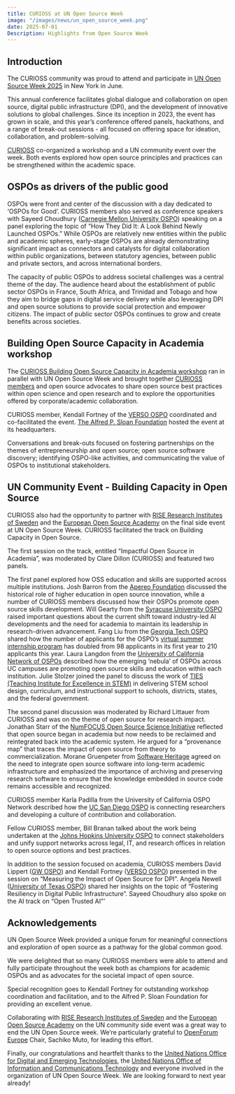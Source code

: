 ```yaml
---
title: CURIOSS at UN Open Source Week
image: "/images/news/un_open_source_week.png"
date: 2025-07-01
Description: Highlights from Open Source Week
---
```



## Introduction

The CURIOSS community was proud to attend and participate in [UN Open Source Week 2025](https://www.un.org/digital-emerging-technologies/content/open-source-week-2025) in New York in June. 

This annual conference facilitates global dialogue and collaboration on open source, digital public infrastructure (DPI), and the development of innovative solutions to global challenges. Since its inception in 2023, the event has grown in scale, and this year’s conference offered panels, hackathons, and a range of break-out sessions - all focused on offering space for ideation, collaboration, and problem-solving. 

[CURIOSS](https://curioss.org/) co-organized a workshop and a UN community event over the week. Both events explored how open source principles and practices can be strengthened within the academic space. 

## OSPOs as drivers of the public good

OSPOs were front and center of the discussion with a day dedicated to ‘OSPOs for Good’. CURIOSS members also served as conference speakers with Sayeed Choudhury ([Carnegie Mellon University OSPO](https://www.library.cmu.edu/services/ospo)) speaking on a panel exploring the topic of “How They Did It: A Look Behind Newly Launched OSPOs.” While OSPOs are relatively new entities within the public and academic spheres, early-stage OSPOs are already demonstrating significant impact as connectors and catalysts for digital collaboration within public organizations, between statutory agencies, between public and private sectors, and across international borders.

The capacity of public OSPOs to address societal challenges was a central theme of the day. The audience heard about the establishment of public sector OSPOs in France, South Africa, and Trinidad and Tobago and how they aim to bridge gaps in digital service delivery while also leveraging DPI and open source solutions to provide social protection and empower citizens. The impact of public sector OSPOs continues to grow and create benefits across societies.

## Building Open Source Capacity in Academia workshop

The [CURIOSS Building Open Source Capacity in Academia workshop](https://verso.w3.uvm.edu/curioss-building-open-source-capacity-in-academia-2025-workshop) ran in parallel with UN Open Source Week and brought together [CURIOSS members](https://curioss.org/about/members/) and open source advocates to share open source best practices within open science and open research and to explore the opportunities offered by corporate/academic collaboration. 

CURIOSS member, Kendall Fortney of the [VERSO OSPO](https://verso.w3.uvm.edu/) coordinated and co-facilitated the event. [The Alfred P. Sloan Foundation](https://sloan.org/) hosted the event at its headquarters.

Conversations and break-outs focused on fostering partnerships on the themes of entrepreneurship and open source; open source software discovery; identifying OSPO-like activities, and communicating the value of OSPOs to institutional stakeholders.

## UN Community Event - Building Capacity in Open Source

CURIOSS also had the opportunity to partner with [RISE Research Institutes of Sweden](https://www.ri.se/en/about-rise) and the [European Open Source Academy](https://europeanopensource.academy/) on the final side event at UN Open Source Week. CURIOSS facilitated the track on Building Capacity in Open Source. 

The first session on the track, entitled “Impactful Open Source in Academia”, was moderated by Clare Dillon (CURIOSS) and featured two panels. 

The first panel explored how OSS education and skills are supported across multiple institutions. Josh Barron from the [Apereo Foundation](https://www.apereo.org/about) discussed the historical role of higher education in open source innovation, while a number of CURIOSS members discussed how their OSPOs promote open source skills development.  Will Gearty from the [Syracuse University OSPO](https://opensource.syracuse.edu/) raised important questions about the current shift toward industry-led AI developments and the need for academia to maintain its leadership in research-driven advancement. Fang Liu from the [Georgia Tech OSPO](https://ospo.cc.gatech.edu/) shared how the number of applicants for the OSPO’s [virtual summer internship program](https://ospo.cc.gatech.edu/vsip/) has doubled from 98 applicants in its first year to 210 applicants this year. Laura Langdon from the [University of California Network of OSPOs](https://ucospo.net/) described how the emerging ‘nebula’ of OSPOs across UC campuses are promoting open source skills and education within each institution. Julie Stolzer joined the panel to discuss the work of [TIES (Teaching Institute for Excellence in STEM)](https://www.tiesteach.org/) in delivering STEM school design, curriculum, and instructional support to schools, districts, states, and the federal government. 

The second panel discussion was moderated by Richard Littauer from CURIOSS and was on the theme of open source for research impact. Jonathan Starr of the [NumFOCUS Open Source Science Initiative](https://numfocus.org/open-source-science-initiative-ossci) reflected that open source began in academia but now needs to be reclaimed and reintegrated back into the academic system. He argued for a “provenance map” that traces the impact of open source from theory to commercialization. Morane Gruenpeter from [Software Heritage](https://www.softwareheritage.org/) agreed on the need to integrate open source software into long-term academic infrastructure and emphasized the importance of archiving and preserving research software to ensure that the knowledge embedded in source code remains accessible and recognized. 

CURIOSS member Karla Padilla from the University of California OSPO Network described how the [UC San Diego OSPO](https://datanexus.ucsd.edu/ospo/) is connecting researchers and developing a culture of contribution and collaboration.

Fellow CURIOSS member, Bill Branan talked about the work being undertaken at the [Johns Hopkins University OSPO](https://ospo.library.jhu.edu/) to connect stakeholders and unify support networks across legal, IT, and research offices in relation to open source options and best practices.

In addition to the session focused on academia, CURIOSS members David Lippert ([GW OSPO](https://ospo.gwu.edu/)) and Kendall Fortney ([VERSO OSPO](https://verso.w3.uvm.edu/)) presented in the session on “Measuring the Impact of Open Source for DPI”. Angela Newell ([University of Texas OSPO](https://opensource.utexas.edu/)) shared her insights on the topic of “Fostering Resiliency in Digital Public Infrastructure”. Sayeed Choudhury also spoke on the AI track on “Open Trusted AI”’

## Acknowledgements

UN Open Source Week provided a unique forum for meaningful connections and exploration of open source as a pathway for the global common good. 

We were delighted that so many CURIOSS members were able to attend and fully participate throughout the week both as champions for academic OSPOs and as advocates for the societal impact of open source.

Special recognition goes to Kendall Fortney for outstanding workshop coordination and facilitation, and to the Alfred P. Sloan Foundation for providing an excellent venue. 

Collaborating with [RISE Research Institutes of Sweden](https://www.linkedin.com/company/rise-research-institutes-of-sweden/) and the [European Open Source Academy](https://europeanopensource.academy/) on the UN community side event was a great way to end the UN Open Source week. We’re particularly grateful to [OpenForum Europe](https://openforumeurope.org/) Chair, Sachiko Muto, for leading this effort.

Finally, our congratulations and heartfelt thanks to the [United Nations Office for Digital and Emerging Technologies](https://www.un.org/digital-emerging-technologies/), the [United Nations Office of Information and Communications Technology](https://unite.un.org/) and everyone involved in the organization of UN Open Source Week. We are looking forward to next year already!